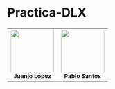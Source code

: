 # Practica-DLX

<table>
  <td align="center"><a href="https://github.com/JuanjoLopez19"><img src="https://avatars.githubusercontent.com/u/92031193?v=4" width="100px;" alt=""/><br /><sub><b>Juanjo López</b></sub></a><br /> 
  <td align="center"><a href="https://github.com/pablosbl"><img src="https://avatars.githubusercontent.com/u/84237179?v=4" width="100px;" alt=""/><br /><sub><b>Pablo Santos</b></sub></a><br />
  </table>
